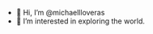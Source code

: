 - 👋 Hi, I’m @michaellloveras
- 👀 I’m interested in exploring the world.


<!---
michaellloveras/michaellloveras is a ✨ special ✨ repository because its `README.md` (this file) appears on your GitHub profile.
You can click the Preview link to take a look at your changes.
--->
